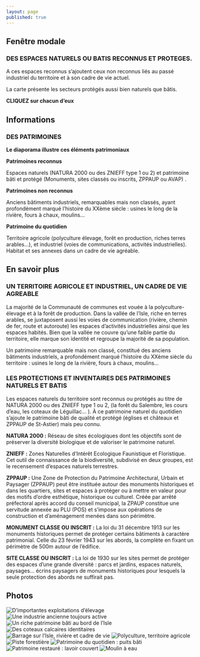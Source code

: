 ```yaml
---
layout: page
published: true
---
```


## Fenêtre modale

### DES ESPACES NATURELS OU BATIS RECONNUS ET PROTEGES.

A ces espaces reconnus s’ajoutent ceux non reconnus liés au passé industriel du territoire et à son cadre de vie actuel.

La carte présente les secteurs protégés aussi bien naturels que bâtis.

**CLIQUEZ sur chacun d’eux**

## Informations

### DES PATRIMOINES

**Le diaporama illustre ces éléments patrimoniaux**

**Patrimoines reconnus**

Espaces naturels (NATURA 2000 ou des ZNIEFF type 1 ou 2) et patrimoine bâti et protégé (Monuments, sites classés ou inscrits, ZPPAUP ou AVAP) .

**Patrimoines non reconnus**

Anciens bâtiments industriels, remarquables mais non classés, ayant profondément marqué l’histoire du XXème siècle : usines le long de la rivière, fours à chaux, moulins…

**Patrimoine du quotidien**

Territoire agricole (polyculture élevage, forêt en production, riches terres arables…), et industriel (voies de communications, activités industrielles). Habitat et ses annexes dans un cadre de vie agréable.


## En savoir plus

### UN TERRITOIRE AGRICOLE ET INDUSTRIEL, UN CADRE DE VIE AGREABLE

La majorité de la Communauté de communes est vouée à la polyculture-élevage et à la forêt de production.
Dans la vallée de l’Isle, riche en terres arables, se juxtaposent aussi les voies de communication (rivière, chemin de fer, route et autoroute) les espaces d’activités industrielles ainsi que les espaces habités. Bien que la vallée ne couvre qu’une faible partie du territoire, elle marque son identité et regroupe la majorité de sa population.

Un patrimoine remarquable mais non classé, constitué des anciens bâtiments industriels, a profondément marqué l’histoire du XXème siècle du territoire : usines le long de la rivière, fours à chaux, moulins…

### LES PROTECTIONS ET INVENTAIRES DES PATRIMOINES NATURELS ET BATIS

Les espaces naturels du territoire sont reconnus ou protégés au titre de NATURA 2000 ou des ZNIEFF type 1 ou 2, (la forêt du Salembre, les cours d’eau, les coteaux de Léguillac… ). À ce patrimoine naturel du quotidien s’ajoute le patrimoine bâti de qualité et protégé (églises et châteaux et ZPPAUP de St-Astier) mais peu connu.  

**NATURA 2000 :** Réseau de sites écologiques dont les objectifs sont de préserver la diversité biologique et de valoriser le patrimoine naturel.

**ZNIEFF :** Zones Naturelles d’Intérêt Ecologique Faunistique et Floristique. Cet outil de connaissance de la biodiversité, subdivisé en deux groupes, est le recensement d’espaces naturels terrestres.

**ZPPAUP :** 
Une  Zone de Protection du Patrimoine Architectural, Urbain et Paysager (ZPPAUP) peut être instituée autour des monuments historiques et dans les quartiers, sites et espaces à protéger ou à mettre en valeur pour des motifs d’ordre esthétique, historique ou culturel. Créée par arrêté préfectoral après accord du conseil municipal, la ZPAUP constitue une servitude annexée au PLU (POS) et s’impose aux opérations de construction et d’aménagement menées dans son périmètre.

**MONUMENT CLASSE OU INSCRIT :** La loi du 31 décembre 1913 sur les monuments historiques permet de protéger certains bâtiments à caractère patrimonial. Celle du 23 février 1943 sur les abords, la complète en fixant un périmètre de 500m autour de l’édifice.

**SITE CLASSE OU INSCRIT :** La loi de 1930 sur les sites permet de protéger des espaces d’une grande diversité : parcs et jardins, espaces naturels, paysages… écrins paysagers de monuments historiques pour lesquels la seule protection des abords ne suffirait pas.


## Photos
![D’importantes exploitations d’élevage](data/images/1/atouts/1_atouts_1.jpg)
![Une industrie ancienne toujours active](data/images/1/atouts/1_atouts_2.jpg)
![Un riche patrimoine bâti au bord de l’Isle](data/images/1/atouts/1_atouts_3.jpg)
![Des coteaux calcaires identitaires](data/images/1/atouts/1_atouts_4.jpg)
![Barrage sur l’Isle, rivière et cadre de vie ](data/images/1/atouts/1_atouts_5.jpg)
![Polyculture, territoire agricole](data/images/1/atouts/1_atouts_6.jpg)
![Piste forestière](data/images/1/atouts/1_atouts_7.jpg)
![Patrimoine du quotidien : puits bâti](data/images/1/atouts/1_atouts_8.jpg)
![Patrimoine restauré : lavoir couvert](data/images/1/atouts/1_atouts_9.jpg)
![Moulin à eau](data/images/1/atouts/1_atouts_10.jpg)